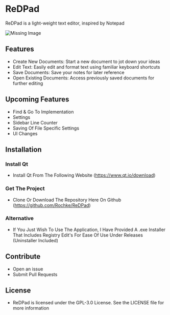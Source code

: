 # ReDPad
ReDPad is a light-weight text editor, inspired by Notepad

![Missing Image](https://i.imgur.com/e6SA2oZ.png)

## Features
+ Create New Documents: Start a new document to jot down your ideas
+ Edit Text: Easily edit and format text using familiar keyboard shortcuts
+ Save Documents: Save your notes for later reference
+ Open Existing Documents: Access previously saved documents for further editing

## Upcoming Features
+ Find & Go To Implementation
+ Settings
+ Sidebar Line Counter
+ Saving Of File Specific Settings
+ UI Changes

## Installation
### Install Qt
+ Install Qt From The Following Website (https://www.qt.io/download)
### Get The Project
+ Clone Or Download The Repository Here On Github (https://github.com/Rochke/ReDPad)
### Alternative
+ If You Just Wish To Use The Application, I Have Provided A .exe Installer That Includes Registry Edit's For Ease Of Use Under Releases (Uninstaller Included)

## Contribute
+ Open an issue
+ Submit Pull Requests

## License
+ ReDPad is licensed under the GPL-3.0 License. See the LICENSE file for more information